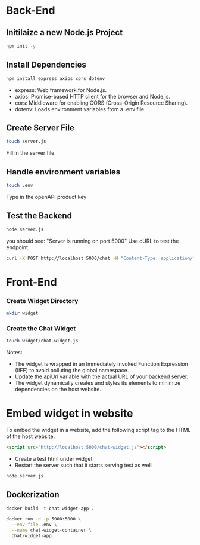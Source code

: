 # Back-End
## Initilaize a new Node.js Project
```bash
npm init -y
```
## Install Dependencies
```bash
npm install express axios cors dotenv
```
- express: Web framework for Node.js.
- axios: Promise-based HTTP client for the browser and Node.js.
- cors: Middleware for enabling CORS (Cross-Origin Resource Sharing).
- dotenv: Loads environment variables from a .env file.
## Create Server File
```bash
touch server.js
```
Fill in the server file

## Handle environment variables
```bash
touch .env
```
Type in the openAPI product key

## Test the Backend 
```bash
node server.js
```
you should see: "Server is running on port 5000"
Use cURL to test the endpoint.
```bash
curl -X POST http://localhost:5000/chat -H "Content-Type: application/json" -d '{"message": "Hello"}'
```
# Front-End
### Create Widget Directory
```bash
mkdir widget
```
### Create the Chat Widget
```bash
touch widget/chat-widget.js
```
Notes:

- The widget is wrapped in an Immediately Invoked Function Expression (IIFE) to avoid polluting the global namespace.
- Update the apiUrl variable with the actual URL of your backend server.
- The widget dynamically creates and styles its elements to minimize dependencies on the host website.


# Embed widget in website 
To embed the widget in a website, add the following script tag to the HTML of the host website:
```html
<script src="http://localhost:5000/chat-widget.js"></script>
```
- Create a test html under widget 
- Restart the server such that it starts serving test as well
```bash
node server.js
```

## Dockerization
```bash
docker build -t chat-widget-app .
```
```bash
docker run -d -p 5000:5000 \
  --env-file .env \
  --name chat-widget-container \
  chat-widget-app

```